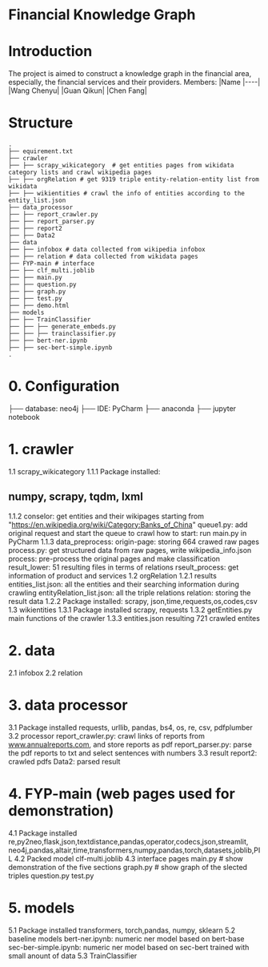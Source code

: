 # Financial Knowledge Graph

# Introduction
The project is aimed to construct a knowledge graph in the financial area, especially, the financial services and their providers. 
Members:
|Name
|----|
|Wang Chenyu|
|Guan Qikun|
|Chen Fang|

# Structure
```
.
├── equirement.txt
├── crawler
├── ├── scrapy_wikicategory  # get entities pages from wikidata category lists and crawl wikipedia pages
├── ├── orgRelation # get 9319 triple entity-relation-entity list from wikidata
├── ├── wikientities # crawl the info of entities according to the entity_list.json
├── data_processor
├── ├── report_crawler.py
├── ├── report_parser.py
├── ├── report2
├── ├── Data2
├── data
├── ├── infobox # data collected from wikipedia infobox
├── ├── relation # data collected from wikidata pages
├── FYP-main # interface
├── ├── clf_multi.joblib
├── ├── main.py
├── ├── question.py
├── ├── graph.py
├── ├── test.py
├── ├── demo.html
├── models
├── ├── TrainClassifier
├── ├── ├── generate_embeds.py
├── ├── ├── trainclassifier.py
├── ├── bert-ner.ipynb
├── ├── sec-bert-simple.ipynb
.

```

# 0. Configuration
├── database: neo4j
├── IDE: PyCharm
├── anaconda
├── jupyter notebook
# 1. crawler
1.1 scrapy_wikicategory
1.1.1 Package installed:
## numpy, scrapy, tqdm, lxml
1.1.2 conselor:
  get entities and their wikipages starting from  "https://en.wikipedia.org/wiki/Category:Banks_of_China"
  queue1.py: add original request and start the queue to crawl
  how to start: run main.py in PyCharm
1.1.3 data_preprocess:
  origin-page: storing 664 crawed raw pages
  process.py: get structured data from raw pages, write wikipedia_info.json
	process: pre-process the original pages and make classification
	result_lower: 51 resulting files in terms of relations
	rseult_process: get information of product and services
1.2 orgRelation
1.2.1 results
  entities_list.json: all the entities and their searching information during crawling
  entityRelation_list.json: all the triple relations
  relation: storing the result data
1.2.2 Package installed: 
  scrapy, json,time,requests,os,codes,csv
1.3 wikientities
1.3.1 Package installed
  scrapy, requests
1.3.2 getEntities.py
  main functions of the crawler
1.3.3 entities.json
  resulting 721 crawled entites
# 2. data
2.1 infobox
2.2 relation
# 3. data processor
3.1 Package installed
  requests, urllib, pandas, bs4, os, re, csv, pdfplumber
3.2 processor
  report_crawler.py: crawl links of reports from www.annualreports.com, and store reports as pdf
  report_parser.py: parse the pdf reports to txt and select  sentences with numbers
3.3 result
  report2: crawled pdfs
  Data2: parsed result
# 4. FYP-main (web pages used for demonstration)
4.1 Package installed
  re,py2neo,flask,json,textdistance,pandas,operator,codecs,json,streamlit,
  neo4j,pandas,altair,time,transformers,numpy,pandas,torch,datasets,joblib,PIL
4.2 Packed model
  clf-multi.joblib
4.3 interface pages
  main.py # show demonstration of the five sections
  graph.py # show graph of the slected triples
  question.py 
  test.py
# 5. models
5.1 Package installed
  transformers, torch,pandas, numpy, sklearn
5.2 baseline models
  bert-ner.ipynb: numeric ner model based on bert-base
  sec-ber-simple.ipynb: numeric ner model based on sec-bert trained with small anount of data
5.3 TrainClassifier
